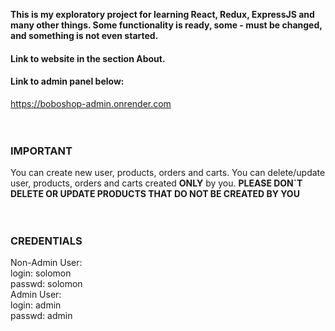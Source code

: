 **This is my exploratory project for learning React, Redux, ExpressJS and many other things. Some functionality is ready, some - must be changed, and something is not even started.** 
<br>
#### Link to website in the section About.  

#### Link to admin panel below:   
https://boboshop-admin.onrender.com   
<br>
<br>
### IMPORTANT  
You can create new user, products, orders and carts. You can delete/update user, products, orders and carts created **ONLY** by you.
**PLEASE DON`T DELETE OR UPDATE PRODUCTS THAT DO NOT BE CREATED BY YOU**  
<br>
<br>
### CREDENTIALS   
Non-Admin User:  
  login: solomon  
  passwd: solomon  
Admin User:   
  login: admin  
  passwd: admin  

